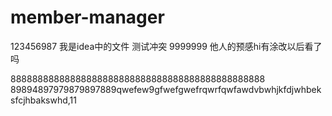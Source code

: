 # member-manager
123456987
我是idea中的文件
测试冲突
9999999
他人的预感hi有涂改以后看了吗

88888888888888888888888888888888888888888888888
89894897979879897889qwefew9gfwefgwefrqwrfqwfawdvbwhjkfdjwhbeksfcjhbakswhd,11

